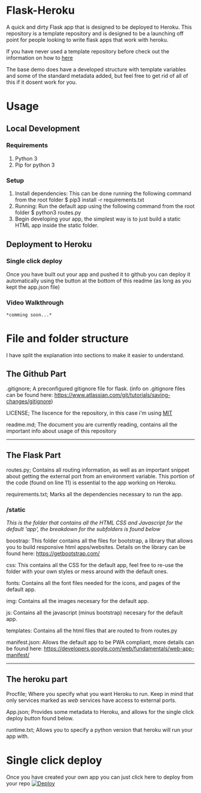 # Flask-Heroku
A quick and dirty Flask app that is designed to be deployed to Heroku. This repository is a template repository and is designed to be a launching off point for people looking to write flask apps that work with heroku.

If you have never used a template repository before check out the information on how to [here](https://help.github.com/en/articles/creating-a-repository-from-a-template)

The base demo does have a developed structure with template variables and some of the standard metadata added, but feel free to get rid of all of this if it dosent work for you.

# Usage

## Local Development
### Requirements
1. Python 3
2. Pip for python 3

### Setup
1. Install dependencies: This can be done running the following command from the root folder $ pip3 install -r requirements.txt 
2. Running: Run the default app using the following command from the root folder $ python3 routes.py
3. Begin developing your app, the simplest way is to just build a static HTML app inside the static folder.

## Deployment to Heroku
### Single click deploy
Once you have built out your app and pushed it to github you can deploy it automatically using the button at the bottom of this readme (as long as you kept the app.json file)

### Video Walkthrough
    *comming soon...*
    
# File and folder structure
I have split the explanation into sections to make it easier to understand.

## The Github Part
.gitignore; A preconfigured gitignore file for flask. (info on .gitignore files can be found here: https://www.atlassian.com/git/tutorials/saving-changes/gitignore)

LICENSE; The liscence for the repository, in this case i'm using [MIT](https://choosealicense.com/licenses/mit/)

readme.md; The document you are currently reading, contains all the important info about usage of this repository

---
## The Flask Part
routes.py; Contains all routing information, as well as an important snippet about getting the external port from an environment variable. This portion of the code (found on line 11) is essential to the app working on Heroku.

requirements.txt; Marks all the dependencies necessary to run the app.

### /static
*This is the folder that contains all the HTML CSS and Javascript for the default 'app', the breakdown for the subfolders is found below*

boostrap: This folder contains all the files for bootstrap, a library that allows you to build responsive html apps/websites. Details on the library can be found here: https://getbootstrap.com/

css: This contains all the CSS for the default app, feel free to re-use the folder with your own styles or mess around with the default ones.

fonts: Contains all the font files needed for the icons, and pages of the default app.

img: Contains all the images necesary for the default app.

js: Contains all the javascript (minus bootstrap) necesary for the default app.

templates: Contains all the html files that are routed to from routes.py

manifest.json: Allows the default app to be PWA compliant, more details can be found here: https://developers.google.com/web/fundamentals/web-app-manifest/

---
## The heroku part
Procfile; Where you specify what you want Heroku to run. Keep in mind that only services marked as *web* services have access to external ports.

App.json; Provides some metadata to Heroku, and allows for the single click deploy button found below.

runtime.txt; Allows you to specify a python version that heroku will run your app with.


# Single click deploy
Once you have created your own app you can just click here to deploy from your repo
[![Deploy](https://www.herokucdn.com/deploy/button.svg)](https://heroku.com/deploy)
